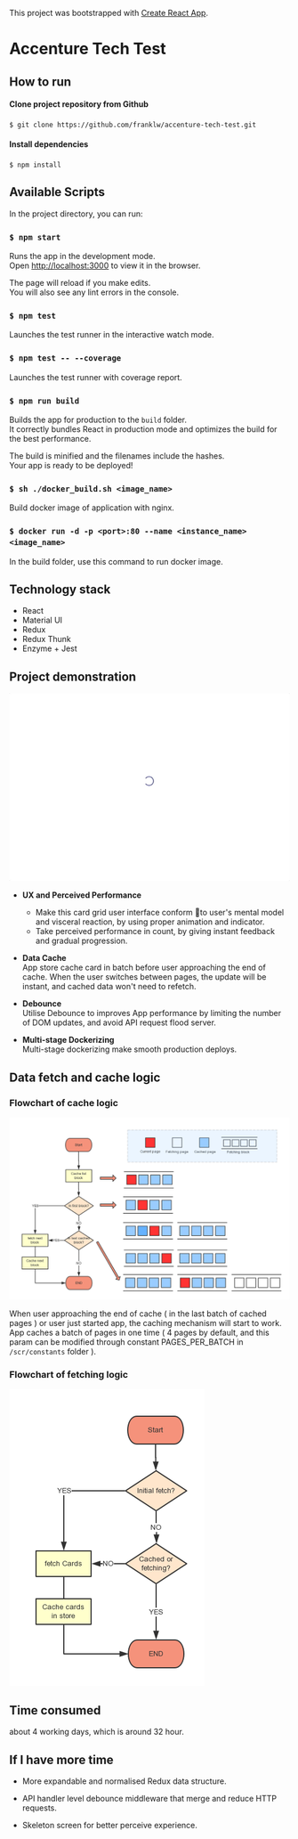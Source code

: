 This project was bootstrapped with [Create React App](https://github.com/facebook/create-react-app).

# Accenture Tech Test

## How to run
#### Clone project repository from Github
`$ git clone https://github.com/franklw/accenture-tech-test.git`

#### Install dependencies
`$ npm install`

## Available Scripts

In the project directory, you can run:

### `$ npm start`

Runs the app in the development mode.<br>
Open [http://localhost:3000](http://localhost:3000) to view it in the browser.

The page will reload if you make edits.<br>
You will also see any lint errors in the console.

### `$ npm test`

Launches the test runner in the interactive watch mode.<br>

### `$ npm test -- --coverage`

Launches the test runner with coverage report.<br>

### `$ npm run build`

Builds the app for production to the `build` folder.<br>
It correctly bundles React in production mode and optimizes the build for the best performance.

The build is minified and the filenames include the hashes.<br>
Your app is ready to be deployed!

### `$ sh ./docker_build.sh <image_name>`

Build docker image of application with nginx.

### `$ docker run -d -p <port>:80 --name <instance_name> <image_name>`

In the build folder, use this command to run docker image.

## Technology stack
- React
- Material UI
- Redux
- Redux Thunk
- Enzyme + Jest

## Project demonstration

![Diagram of cache block](./doc/demo.gif)

- **UX and Perceived Performance**  
    - Make this card grid user interface conform to user's mental model and visceral reaction, by using proper animation and indicator.
    - Take perceived performance in count, by giving instant feedback and gradual progression.

- **Data Cache**  
App store cache card in batch before user approaching the end of cache. When the user switches between pages, the update will be instant, and cached data won't need to refetch.


- **Debounce**  
Utilise Debounce to improves App performance by limiting the number of DOM updates, and avoid API request flood server.

- **Multi-stage Dockerizing**  
Multi-stage dockerizing make smooth production deploys.



## Data fetch and cache logic

### Flowchart of cache logic 
![Diagram of cache block](./doc/data_cache_logic_chart.png)

When user approaching the end of cache ( in the last batch of cached pages ) or user just started app, the caching mechanism will start to work. App caches a batch of pages in one time ( 4 pages by default, and this param can be modified through constant PAGES_PER_BATCH in `/scr/constants` folder ). 

### Flowchart of fetching logic 
![Diagram of cache blocks](./doc/data_fetch_logic_chart.png)

 ## Time consumed

 about 4 working days, which is around 32 hour.

## If I have more time

- More expandable and normalised Redux data structure.

- API handler level debounce middleware that  merge and reduce HTTP requests.

- Skeleton screen for better perceive experience.